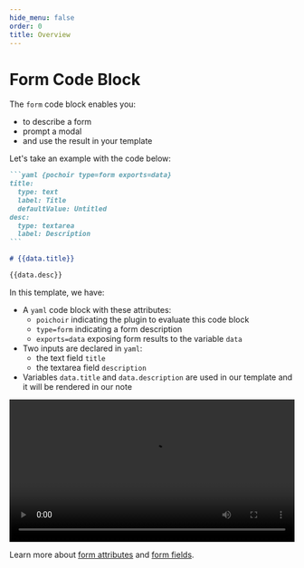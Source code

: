 ```yaml
---
hide_menu: false
order: 0
title: Overview
---
```

# Form Code Block

The `form` code block enables you:
- to describe a form
- prompt a modal
- and use the result in your template

Let's take an example with the code below:
````md
```yaml {pochoir type=form exports=data}
title:
  type: text
  label: Title
  defaultValue: Untitled
desc:
  type: textarea
  label: Description
```

# {{data.title}}

{{data.desc}}
````

In this template, we have:
- A `yaml` code block with these attributes:
  - `poichoir` indicating the plugin to evaluate this code block
  - `type=form` indicating a form description
  - `exports=data` exposing form results to the variable `data`
- Two inputs are declared in `yaml`:
  - the text field `title`
  - the textarea field `description`
- Variables `data.title` and `data.description` are used in our template and it will be rendered in our note

<video src="/assets/demo-form.mp4" autoplay controls loop style="width: 100%"></video>

Learn more about [form attributes](/form-code-block/form-attributes/) and [form fields](/form-code-block/form-fields/).
